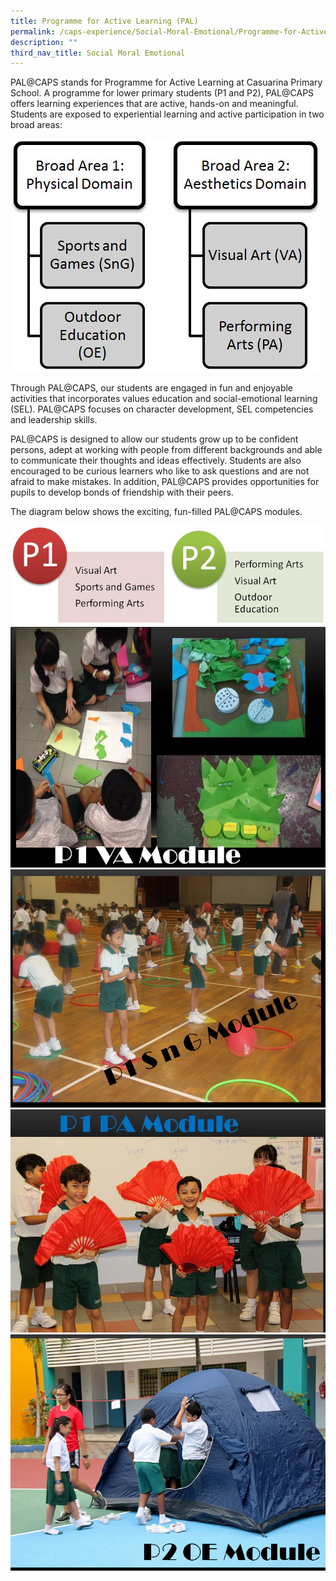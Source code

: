 ```yaml
---
title: Programme for Active Learning (PAL)
permalink: /caps-experience/Social-Moral-Emotional/Programme-for-Active-Learning-PAL/
description: ""
third_nav_title: Social Moral Emotional
---
```

PAL@CAPS stands for Programme for Active Learning at Casuarina Primary School. A programme for lower primary students (P1 and P2), PAL@CAPS offers learning experiences that are active, hands-on and meaningful. Students are exposed to experiential learning and active participation in two broad areas:

![](/images/palg1.jpeg)

Through PAL@CAPS, our students are engaged in fun and enjoyable activities that incorporates values education and social-emotional learning (SEL). PAL@CAPS focuses on character development, SEL competencies and leadership skills.

  

PAL@CAPS is designed to allow our students grow up to be confident persons, adept at working with people from different backgrounds and able to communicate their thoughts and ideas effectively. Students are also encouraged to be curious learners who like to ask questions and are not afraid to make mistakes. In addition, PAL@CAPS provides opportunities for pupils to develop bonds of friendship with their peers.

  

The diagram below shows the exciting, fun-filled PAL@CAPS modules.

![](/images/P1&P2%20PAL@CAPS.jpeg)
![](/images/P1%20VIA%20Module.jpeg)
![](/images/P1%20SnG%20Module.png)
![](/images/P1%20PA%20Module.jpeg)
![](/images/P2%20OE%20Module.png)